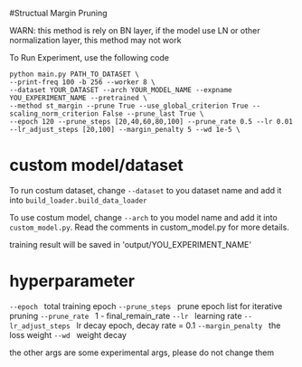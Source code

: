 #Structual Margin Pruning

WARN: this method is rely on BN layer, if the model use LN or other normalization layer, this method may not work

To Run Experiment, use the following code

```
python main.py PATH_TO_DATASET \
--print-freq 100 -b 256 --worker 8 \
--dataset YOUR_DATASET --arch YOUR_MODEL_NAME --expname YOU_EXPERIMENT_NAME --pretrained \
--method st_margin --prune True --use_global_criterion True --scaling_norm_criterion False --prune_last True \
--epoch 120 --prune_steps [20,40,60,80,100] --prune_rate 0.5 --lr 0.01 --lr_adjust_steps [20,100] --margin_penalty 5 --wd 1e-5 \
```
# custom model/dataset

To run costum dataset, change `--dataset` to you dataset name and add it into `build_loader.build_data_loader`

To use costum model, change `--arch` to you model name and add it into `custom_model.py`. Read the comments in custom_model.py for more details.

training result will be saved in 'output/YOU_EXPERIMENT_NAME'

# hyperparameter
`--epoch ` total training epoch
`--prune_steps ` prune epoch list for iterative pruning
`--prune_rate ` 1 - final_remain_rate
`--lr ` learning rate
`--lr_adjust_steps ` lr decay epoch, decay rate = 0.1
`--margin_penalty ` the loss weight
`--wd ` weight decay

the other args are some experimental args, please do not change them





